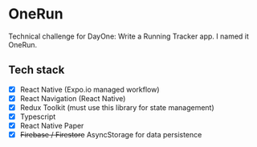 # OneRun
Technical challenge for DayOne: Write a Running Tracker app. I named it OneRun.

## Tech stack
- [x] React Native (Expo.io managed workflow)
- [x] React Navigation (React Native)
- [x] Redux Toolkit (must use this library for state management)
- [x] Typescript
- [x] React Native Paper
- [x] ~~Firebase / Firestore~~ AsyncStorage for data persistence
